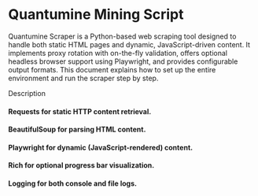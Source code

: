 # Quantumine Mining Script

Quantumine Scraper is a Python-based web scraping tool designed to handle both static HTML pages and dynamic, JavaScript-driven content. It implements proxy rotation with on-the-fly validation, offers optional headless browser support using Playwright, and provides configurable output formats. This document explains how to set up the entire environment and run the scraper step by step.

Description

#### Requests for static HTTP content retrieval.
#### BeautifulSoup for parsing HTML content.
#### Playwright for dynamic (JavaScript-rendered) content.
#### Rich for optional progress bar visualization.
#### Logging for both console and file logs.
